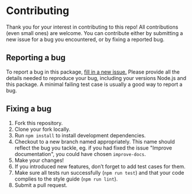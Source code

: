 <!-- vim: set spelllang=en : -->
# Contributing

Thank you for your interest in contributing to this repo! All contributions (even small ones) are welcome. You can contribute either by submitting a new issue for a bug you encountered, or by fixing a reported bug.

## Reporting a bug

To report a bug in this package, [fill in a new issue.](https://github.com/matteodelabre/saxophone/issues/new) Please provide all the details needed to reproduce your bug, including your versions Node.js and this package. A minimal failing test case is usually a good way to report a bug.

## Fixing a bug

1. Fork this repository.
2. Clone your fork locally.
3. Run `npm install` to install development dependencies.
3. Checkout to a new branch named appropriately. This name should reflect the bug you tackle, eg. if you had fixed the issue "Improve documentation", you could have chosen `improve-docs`.
4. Make your changes!
5. If you introduced new features, don’t forget to add test cases for them.
6. Make sure all tests run successfully (`npm run test`) and that your code complies to the style guide (`npm run lint`).
7. Submit a pull request.

